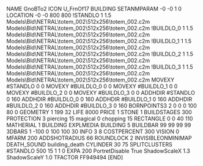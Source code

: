 NAME GnoBTo2
ICON U_FrnOf17
BUILDING
SETANMPARAM -0 -0 1 0
LOCATION -0 -0 800 800
!STANDLO      1 1.5 Models\Bld\NETRAL\totem_002\512x256\totem_002.c2m Models\Bld\NETRAL\totem_002\512x256\totem_002.c2m
!BUILDLO_0    1 1.5 Models\Bld\NETRAL\totem_002\512x256\totem_002.c2m Models\Bld\NETRAL\totem_002\512x256\totem_002.c2m
!BUILDLO_1    1 1.5 Models\Bld\NETRAL\totem_002\512x256\totem_002.c2m Models\Bld\NETRAL\totem_002\512x256\totem_002.c2m
!BUILDLO_2    1 1.5 Models\Bld\NETRAL\totem_002\512x256\totem_002.c2m Models\Bld\NETRAL\totem_002\512x256\totem_002.c2m
!BUILDLO_3    1 1.5 Models\Bld\NETRAL\totem_002\512x256\totem_002.c2m Models\Bld\NETRAL\totem_002\512x256\totem_002.c2m
MOVEXY #STANDLO   0 0
MOVEXY #BUILDLO_0 0 0
MOVEXY #BUILDLO_1 0 0
MOVEXY #BUILDLO_2 0 0
MOVEXY #BUILDLO_3 0 0
ADDHDIR #STANDLO 0 160
ADDHDIR #BUILDLO_0 0 160
ADDHDIR #BUILDLO_1 0 160
ADDHDIR #BUILDLO_2 0 160
ADDHDIR #BUILDLO_3 0 160
BORNPOINTS3 2 0 0 0 100 80 0
GEOMETRY 1 199 32
LIFE     8000
PRICE 1 STONE 1
BUILDSTAGES 300
PROTECTION 3 piercing 15 magical 0 chopping 15
RECTANGLE    0 0 40 110
MATHERIAL 1 BUILDING
EXPLMEDIA BUILDING 5
BUILDBAR    99 99 99 99
3DBARS 1 -100 0 100 100 30
INFO 3 8
COSTPERCENT 300
VISION 0
MFARM 200
ADDSHOTRADIUS 66
ROUNDLOCK 2
INVISIBLEONMINIMAP
DEATH_SOUND building_death
CYLINDER 30 75
SPLITCLUSTERS #STANDLO 500 15 1 1 0
EXPA 200
PortretDisable True
ShadowScaleX 1.3
ShadowScaleY 1.0
TFACTOR FF949494
[END]

